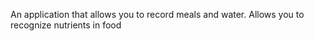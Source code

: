 An application that allows you to record meals and water. Allows you to recognize nutrients in food
